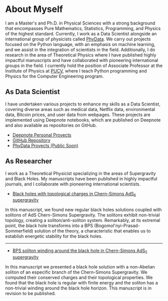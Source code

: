 <!-- ---
layout: default
--- -->

<!-- Text can be **bold**, _italic_, or ~~strikethrough~~.

[Link to another page](./another-page.html).

There should be whitespace between paragraphs.

There should be whitespace between paragraphs. We recommend including a README, or a file with information about your project.

# Header 1

This is a normal paragraph following a header. GitHub is a code hosting platform for version control and collaboration. It lets you and others work together on projects from anywhere.

## Header 2

> This is a blockquote following a header.
>
> When something is important enough, you do it even if the odds are not in your favor.

### Header 3

```js
// Javascript code with syntax highlighting.
var fun = function lang(l) {
  dateformat.i18n = require('./lang/' + l)
  return true;
}
```

```ruby
# Ruby code with syntax highlighting
GitHubPages::Dependencies.gems.each do |gem, version|
  s.add_dependency(gem, "= #{version}")
end
```

#### Header 4

*   This is an unordered list following a header.
*   This is an unordered list following a header.
*   This is an unordered list following a header.

##### Header 5

1.  This is an ordered list following a header.
2.  This is an ordered list following a header.
3.  This is an ordered list following a header.

###### Header 6

| head1        | head two          | three |
|:-------------|:------------------|:------|
| ok           | good swedish fish | nice  |
| out of stock | good and plenty   | nice  |
| ok           | good `oreos`      | hmm   |
| ok           | good `zoute` drop | yumm  |

### There's a horizontal rule below this.

* * *

### Here is an unordered list:

*   Item foo
*   Item bar
*   Item baz
*   Item zip

### And an ordered list:

1.  Item one
1.  Item two
1.  Item three
1.  Item four

### And a nested list:

- level 1 item
  - level 2 item
  - level 2 item
    - level 3 item
    - level 3 item
- level 1 item
  - level 2 item
  - level 2 item
  - level 2 item
- level 1 item
  - level 2 item
  - level 2 item
- level 1 item

### Small image

![Octocat](https://github.githubassets.com/images/icons/emoji/octocat.png)

### Large image

![Branching](https://guides.github.com/activities/hello-world/branching.png)


### Definition lists can be used with HTML syntax.

<dl>
<dt>Name</dt>
<dd>Godzilla</dd>
<dt>Born</dt>
<dd>1952</dd>
<dt>Birthplace</dt>
<dd>Japan</dd>
<dt>Color</dt>
<dd>Green</dd>
</dl>

```
Long, single-line code blocks should not wrap. They should horizontally scroll if they are too long. This line should be long enough to demonstrate this.
```

```
The final element.
```  --> 

# About Myself 
I am a Master's and Ph.D. in Physical Sciences with a strong background that encompasses Pure Mathematics, Statistics, Programming, and Physics of the highest standard. Currently, I work as a Data Scientist alongside an international group of physicists called [PhyData](https://phydata.github.io/). We carry out projects focused on the Python language, with an emphasis on machine learning, and we assist in the integration of scientists in the field. Additionally, I do research in the area of Theoretical Physics where I have published highly impactful manuscripts and have collaborated with pioneering international groups in the field. I currently hold the position of Associate Professor at the Institute of Physics at [PUCV](https://pucv.cl/), where I teach Python programming and Physics for the Computer Engineering program.

## As Data Scientist   
I have undertaken various projects to enhance my skills as a Data Scientist, covering diverse areas such as medical data, Netflix data, environmental data, Bitcoin prices, and user data from webpages. These projects are implemented using Deepnote notebooks, which are published on Deepnote and also available as repositories on GitHub.     

*   [Deepnote Personal Proyects](https://deepnote.com/@dario-lopez-diaz)
*   [GitHub Repository](https://github.com/dariolopezd)
*   [PhyData Proyects (Public Soon)](https://phydata.github.io/)

## As Researcher 
I work as a Theoretical Physicist specializing in the areas of Supergravity and Black Holes. My manuscripts have been published in highly impactful journals, and I collaborate with pioneering international scientists.  

* [Black holes with topological charges in Chern-Simons AdS$_{5}$ supergravity](https://inspirehep.net/literature/1866986)
   
In this manuscript, we found new regular black holes solutions coupled with solitons of AdS Chern-Simons Supergravity. The solitons exhibit non-trivial topology, creating a soliton/anti-soliton system. Remarkably, at its extremal point, the black hole transforms into a BPS (Bogomol'nyi-Prasad-Sommerfield) solution of the theory, a characteristic that enables us to establish energetic stability for the black holes.    

* * *

* [BPS soliton winding around the black hole in Chern-Simons AdS$_{5}$ supergravity](https://ioppublishing.org/)

In this manuscript we presented a black hole solution with a non-Abelian soliton of an especific branch of the Chern-Simons Supergravity. We computed their conserved charges and their topological properties. We found that the black hole is regular with finite energy and the soliton has a non-trivial winding around the black hole horizon. This manuscript is in revision to be published. 
